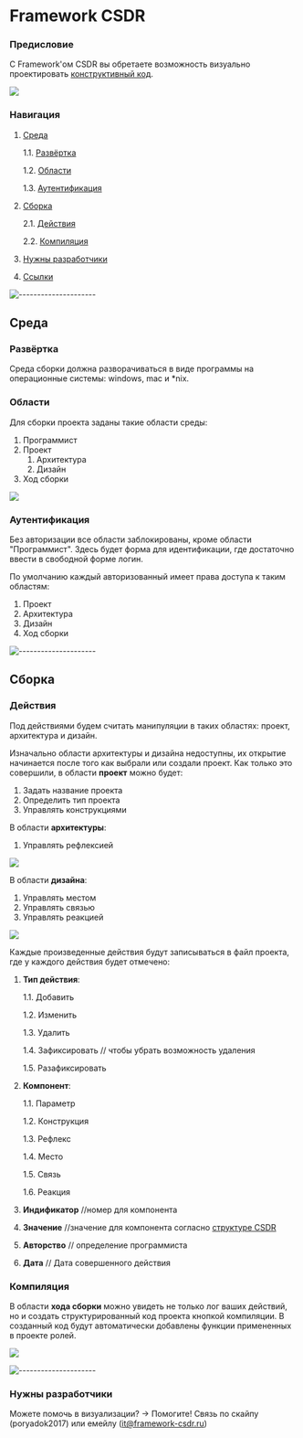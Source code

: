 # Framework CSDR

<h3>Предисловие</h3>

С Framework'ом CSDR вы обретаете возможность визуально проектировать <a href="https://github.com/it-architector/code.csdr">конструктивный код</a>.

![](./Картинки/samostoatelnaia-sborka-3d-printera.jpg)


<h3>Навигация</h3>

1. <a href="#Среда">Среда</a>

     1.1. <a href="#Развёртка">Развёртка</a>
     
     1.2. <a href="#Области">Области</a>
     
     1.3. <a href="#Аутентификация">Аутентификация</a>
     
2. <a href="#Сборка">Сборка</a>

    2.1. <a href="#Действия">Действия</a>
    
    2.2. <a href="#Компиляция">Компиляция</a>
     
3. <a href="#Нужны-разработчики">Нужны разработчики</a>
     
4. <a href="#Ссылки">Ссылки</a>
    
![---------------------](./Картинки/hr.png)

<h2>Среда</h2>

<h3>Развёртка</h3>

Среда сборки должна разворачиваться в виде программы на операционные системы: windows, mac и *nix.

<h3>Области</h3>

Для сборки проекта заданы такие области среды:
1. Программист
2. Проект
    1. Архитектура
    2. Дизайн
3. Ход сборки

![](./Картинки/program/shablon1.png)

<h3>Аутентификация</h3>

Без авторизации все области заблокированы, кроме области "Программист". Здесь будет форма для идентификации, где достаточно ввести в свободной форме логин.

По умолчанию каждый авторизованный имеет права доступа к таким областям:
1. Проект
2. Архитектура
3. Дизайн
4. Ход сборки
    
![---------------------](./Картинки/hr.png)

<h2>Сборка</h2>

<h3>Действия</h3>

Под действиями будем считать манипуляции в таких областях: проект, архитектура и дизайн.

Изначально области архитектуры и дизайна недоступны, их открытие начинается после того как выбрали или создали проект. Как только это совершили, в области **проект** можно будет:
1. Задать название проекта
2. Определить тип проекта
3. Управлять конструкциями

В области **архитектуры**:
1. Управлять рефлексией

![](./Картинки/древовидность.png) 

В области **дизайна**:
1. Управлять местом
2. Управлять связью
3. Управлять реакцией

![](./Картинки/древовидность%202.png) 

Каждые произведенные действия будут записываться в файл проекта, где у каждого действия будет отмечено:

1. **Тип действия**:

     1.1. Добавить
     
     1.2. Изменить
     
     1.3. Удалить
     
     1.4. Зафиксировать // чтобы убрать возможность удаления
     
     1.5. Разафиксировать
2. **Компонент**:

     1.1. Параметр

     1.2. Конструкция

     1.3. Рефлекс
     
     1.4. Место
     
     1.5. Связь
     
     1.6. Реакция

3. **Индификатор** //номер для компонента

4. **Значение** //значение для компонента согласно <a href="https://github.com/it-architector/structure.csdr">структуре CSDR</a>
     
5. **Авторство** // определение программиста
     
6. **Дата** // Дата совершенного действия

<h3>Компиляция</h3>

В области **хода сборки** можно увидеть не только лог ваших действий, но и создать структурированный код проекта кнопкой компиляции. В созданный код будут автоматически добавлены функции примененных в проекте ролей.


![](./Картинки/program/shablon1.png)
    
![---------------------](./Картинки/hr.png)

<h3>Нужны разработчики</h3>

Можете помочь в визуализации? -> Помогите! Связь по скайпу (poryadok2017) или емейлу (it@framework-csdr.ru)

